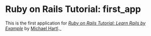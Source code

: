 # Ruby on Rails Tutorial:  first_app

This is the first application for
[*Ruby on Rails Tutorial:  Learn Rails by Example*](http://ralstutorial.org/)
by [Michael Hartl](http://michaelhartl.com/)._
